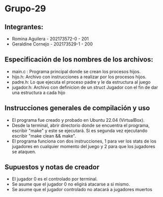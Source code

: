 # Grupo-29

## Integrantes:
* Romina Aguilera - 202173572-0 - 201
* Geraldine Cornejo - 202173529-1 - 200

## Especificación de los nombres de los archivos:
* main.c : Programa principal donde se crean los procesos hijos.
* hijo.h: Archivo con instrucciones a realizar por los procesos hijos.
* padre.h: Lo que ejecuta el proceso padre y le da estructura al juego
* jugador.h: Archivo con definicion de un struct Jugador con el fin de dar una estructura a cada hijo

## Instrucciones generales de compilación y uso
* El programa fue creado y probado en Ubuntu 22.04 (VirtualBox).
* Desde la terminal, abrir directorio donde se encuentra el programa, escribir "make" y este se ejecutará. Si es segunda vez ejecutando escribir "make clean && make".
* El programa funciona con dos instrucciones, 1 para ver los stats de los jugadores en cualquier momento del juego y 2 para que los jugadores se ataquen.

## Supuestos y notas de creador
* El jugador 0 es el controlado por terminal.
* Se asume que el jugador 0 no eligirá atacarse a si mismo.
* Se asume que el jugador controlado no atacará a jugadores muertos
